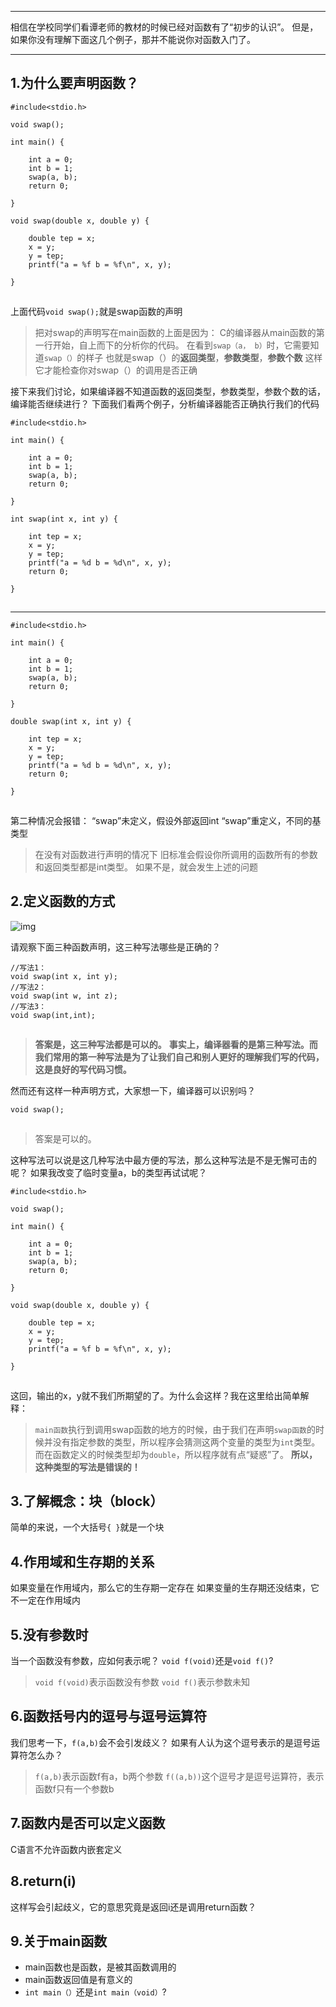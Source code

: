 

------

相信在学校同学们看谭老师的教材的时候已经对函数有了“初步的认识”。
但是，如果你没有理解下面这几个例子，那并不能说你对函数入门了。

------

## 1.为什么要声明函数？

```
#include<stdio.h>

void swap();

int main() {

    int a = 0;
    int b = 1;
    swap(a, b);
    return 0;

}

void swap(double x, double y) {

    double tep = x;
    x = y;
    y = tep;
    printf("a = %f b = %f\n", x, y);

}
```

![点击并拖拽以移动](data:image/gif;base64,R0lGODlhAQABAPABAP///wAAACH5BAEKAAAALAAAAAABAAEAAAICRAEAOw==)

上面代码`void swap();`就是swap函数的声明

> 把对swap的声明写在main函数的上面是因为：
> C的编译器从main函数的第一行开始，自上而下的分析你的代码。
> 在看到`swap（a， b）`时，它需要知道`swap（）`的样子
> 也就是swap（）的**返回类型**，**参数类型**，**参数个数**
> 这样它才能检查你对swap（）的调用是否正确

接下来我们讨论，如果编译器不知道函数的返回类型，参数类型，参数个数的话，编译能否继续进行？
下面我们看两个例子，分析编译器能否正确执行我们的代码

```
#include<stdio.h>

int main() {

    int a = 0;
    int b = 1;
    swap(a, b);
    return 0;

}

int swap(int x, int y) {

    int tep = x;
    x = y;
    y = tep;
    printf("a = %d b = %d\n", x, y);
    return 0;

}
```

![点击并拖拽以移动](data:image/gif;base64,R0lGODlhAQABAPABAP///wAAACH5BAEKAAAALAAAAAABAAEAAAICRAEAOw==)

------

```
#include<stdio.h>

int main() {

    int a = 0;
    int b = 1;
    swap(a, b);
    return 0;

}

double swap(int x, int y) {

    int tep = x;
    x = y;
    y = tep;
    printf("a = %d b = %d\n", x, y);
    return 0;

}
```

![点击并拖拽以移动](data:image/gif;base64,R0lGODlhAQABAPABAP///wAAACH5BAEKAAAALAAAAAABAAEAAAICRAEAOw==)

第二种情况会报错：
“swap”未定义，假设外部返回int
“swap”重定义，不同的基类型

> 在没有对函数进行声明的情况下
> 旧标准会假设你所调用的函数所有的参数和返回类型都是int类型。
> 如果不是，就会发生上述的问题

## 2.定义函数的方式

![img](https://imgconvert.csdnimg.cn/aHR0cHM6Ly9tbWJpei5xcGljLmNuL21tYml6X3BuZy9pYUpDckZtTVkyYmVxRldRcGdHY0pSSmliUnY0eUJ4RThVOHBtdGhha0lIYnpnSkNtZUVwaWN0OGE1U1RCV2dvaWFtWUl0aWFyT0JTY24yVnI0ZmYxWnlYRDhRLzY0MA?x-oss-process=image/format,png)![点击并拖拽以移动](data:image/gif;base64,R0lGODlhAQABAPABAP///wAAACH5BAEKAAAALAAAAAABAAEAAAICRAEAOw==)

请观察下面三种函数声明，这三种写法哪些是正确的？

```
//写法1：
void swap(int x, int y);
//写法2：
void swap(int w, int z);
//写法3：
void swap(int,int);
```

![点击并拖拽以移动](data:image/gif;base64,R0lGODlhAQABAPABAP///wAAACH5BAEKAAAALAAAAAABAAEAAAICRAEAOw==)

> **答案是，这三种写法都是可以的。**
> **事实上，编译器看的是第三种写法。而我们常用的第一种写法是为了让我们自己和别人更好的理解我们写的代码，这是良好的写代码习惯。**

然而还有这样一种声明方式，大家想一下，编译器可以识别吗？

```
void swap();
```

![点击并拖拽以移动](data:image/gif;base64,R0lGODlhAQABAPABAP///wAAACH5BAEKAAAALAAAAAABAAEAAAICRAEAOw==)

> 答案是可以的。

这种写法可以说是这几种写法中最方便的写法，那么这种写法是不是无懈可击的呢？
如果我改变了临时变量a，b的类型再试试呢？

```
#include<stdio.h>

void swap();

int main() {

    int a = 0;
    int b = 1;
    swap(a, b);
    return 0;

}

void swap(double x, double y) {

    double tep = x;
    x = y;
    y = tep;
    printf("a = %f b = %f\n", x, y);

}
```

![点击并拖拽以移动](data:image/gif;base64,R0lGODlhAQABAPABAP///wAAACH5BAEKAAAALAAAAAABAAEAAAICRAEAOw==)

这回，输出的x，y就不我们所期望的了。为什么会这样？我在这里给出简单解释：

> `main函数`执行到调用swap函数的地方的时候，由于我们在声明`swap函数`的时候并没有指定参数的类型，所以程序会猜测这两个变量的类型为`int`类型。而在函数定义的时候类型却为`double`，所以程序就有点“疑惑”了。
> **所以，这种类型的写法是错误的！**

## 3.了解概念：块（block）

简单的来说，一个大括号`{ }`就是一个块

## 4.作用域和生存期的关系

如果变量在作用域内，那么它的生存期一定存在
如果变量的生存期还没结束，它不一定在作用域内

## 5.没有参数时

当一个函数没有参数，应如何表示呢？
`void f(void)`还是`void f()`?

> `void f(void)`表示函数没有参数
> `void f()`表示参数未知

## 6.函数括号内的逗号与逗号运算符

我们思考一下，`f(a,b)`会不会引发歧义？
如果有人认为这个逗号表示的是逗号运算符怎么办？

> `f(a,b)`表示函数f有a，b两个参数
> `f((a,b))`这个逗号才是逗号运算符，表示函数f只有一个参数b

## 7.函数内是否可以定义函数

C语言不允许函数内嵌套定义

## 8.return(i)

这样写会引起歧义，它的意思究竟是返回i还是调用return函数？

## 9.关于main函数

- main函数也是函数，是被其函数调用的
- main函数返回值是有意义的
- `int main（）`还是`int main（void）`?

